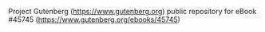 Project Gutenberg (https://www.gutenberg.org) public repository for eBook #45745 (https://www.gutenberg.org/ebooks/45745)
